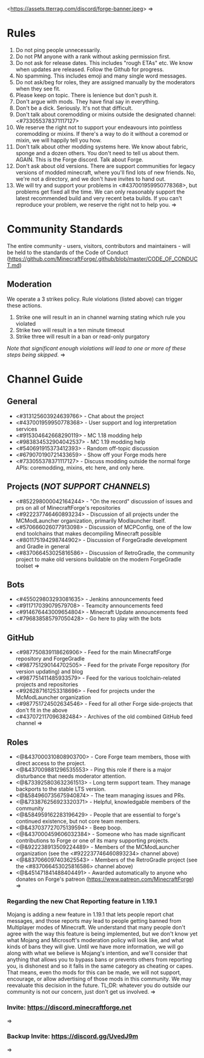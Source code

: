 <<https://assets.tterrag.com/discord/forge-banner.jpeg>>
=>
# Rules
1. Do not ping people unnecessarily.
2. Do not PM anyone with a rank without asking permission first.
3. Do not ask for release dates. This includes "rough ETAs" etc. We know when updates are released. Follow the Github for progress.
4. No spamming. This includes emoji and many single word messages.
5. Do not ask/beg for roles, they are assigned manually by the moderators when they see fit.
6. Please keep on topic. There is lenience but don't push it.
7. Don't argue with mods. They have final say in everything.
8. Don't be a dick. Seriously. It's not that difficult.
9. Don't talk about coremodding or mixins outside the designated channel: <#733055378371117127>
  1. We reserve the right not to support your endeavours into pointless coremodding or mixins. If there's a way to do it without a coremod or mixin, we will happily tell you how.
10. Don't talk about other modding systems here. We know about fabric, sponge and a dozen others. You don't need to tell us about them. AGAIN. This is the Forge discord. Talk about Forge.
11. Don't ask about old versions. There are support communities for legacy versions of modded minecraft, where you'll find lots of new friends. No, we're not a directory, and we don't have invites to hand out.
12. We will try and support your problems in <#437001959950778368>, but problems get fixed all the time. We can only reasonably support the latest recommended build and very recent beta builds. If you can't reproduce your problem, we reserve the right not to help you.
=>
# Community Standards
The entire community - users, visitors, contributors and maintainers - will be held to the standards of the Code of Conduct (<https://github.com/MinecraftForge/.github/blob/master/CODE_OF_CONDUCT.md>)
## Moderation
We operate a 3 strikes policy. Rule violations (listed above) can trigger these actions.
1. Strike one will result in an in channel warning stating which rule you violated
2. Strike two will result in a ten minute timeout
3. Strike three will result in a ban or read-only purgatory

_Note that significant enough violations will lead to one or more of these steps being skipped._
=>
# Channel Guide
## General
- <#313125603924639766> - Chat about the project
- <#437001959950778368> - User support and log interpretation services
- <#915304642668290119> - MC 1.18 modding help
- <#983834532904042537> - MC 1.19 modding help
- <#540691915373412393> - Random off-topic discussion
- <#679070190721433659> - Show off your Forge mods here
- <#733055378371117127> - Discuss modding outside the normal forge APIs: coremodding, mixins, etc here, and only here.
## Projects (*NOT SUPPORT CHANNELS*)
- <#852298000042164244> - "On the record" discussion of issues and prs on all of MinecraftForge's repositories
- <#922237746460893234> - Discussion of all projects under the MCModLauncher organization, primarily Modlauncher itself.
- <#570666026077913098> - Discussion of MCPConfig, one of the low end toolchains that makes decompiling Minecraft possible
- <#801175194298744902> - Discussion of ForgeGradle development and Gradle in general
- <#837066453025816586> - Discussion of RetroGradle, the community project to make old versions buildable on the modern ForgeGradle toolset
=>
## Bots
- <#455029803293081635> - Jenkins announcements feed
- <#911717039079579708> - Teamcity announcements feed
- <#914676443009654804> - Minecraft Update announcements feed
- <#796838585797050428> - Go here to play with the bots
## GitHub
- <#987750839118626906> - Feed for the main MinecraftForge repository and ForgeGradle
- <#987751290144702505> - Feed for the private Forge repository (for version updating) and blog
- <#987751411485933579> - Feed for the various toolchain-related projects and repositories
- <#926287161253318696> - Feed for projects under the McModLauncher organization
- <#987751724502634546> - Feed for all other Forge side-projects that don't fit in the above
- <#437072117096382484> - Archives of the old combined GitHub feed channel
=>
## Roles
- <@&437000310808903700> - Core Forge team members, those with direct access to the project.
- <@&437009881296535553> - Ping this role if there is a major disturbance that needs moderator attention.
- <@&733925803632361513> - Long term support team. They manage backports to the stable LTS version.
- <@&584960735675940874> - The team managing issues and PRs.
- <@&733876256923320371> - Helpful, knowledgable members of the community
- <@&584959162283196429> - People that are essential to forge's continued existence, but not core team members.
- <@&437037727075139594> - Beep boop.
- <@&437000459606032384> - Someone who has made significant contributions to Forge or one of its many supporting projects.
- <@&922238913509224489> - Members of the MCModLauncher organization (see the <#922237746460893234> channel above)
- <@&837066097403625543> - Members of the RetroGradle project (see the <#837066453025816586> channel above)
- <@&451471841488404491> - Awarded automatically to anyone who donates on Forge's patreon (<https://www.patreon.com/MinecraftForge>)
=>
### Regarding the new Chat Reporting feature in 1.19.1
Mojang is adding a new feature in 1.19.1 that lets people report chat messages, and those reports may lead to people getting banned from Multiplayer modes of Minecraft.
We understand that many people don't agree with the way this feature is being implemented, but we don't know yet what Mojang and Microsoft's moderation policy will look like, and what kinds of bans they will give.
Until we have more information, we will go along with what we believe is Mojang's intention, and we'll consider that anything that allows you to bypass bans or prevents others from reporting you, is dishonest and so it falls in the same category as cheating or capes.
That means, even tho mods for this can be made, we will not support, encourage, or allow advertising of those mods in this community.
We may reevaluate this decision in the future.
TL;DR: whatever you do outside our community is not our concern, just don't get us involved.
=>
### Invite: https://discord.minecraftforge.net
=>
### Backup Invite: https://discord.gg/UvedJ9m
=>
